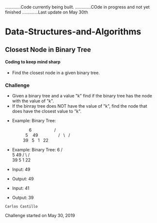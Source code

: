 .............Code currently being built.
.............COde in progress and not yet finished
.............Last update on May 30th

# Data-Structures-and-Algorithms

## Closest Node in Binary Tree

#### Coding to keep mind sharp

* Find the closest node in a given binary tree.

### Challenge
* Given a binary tree and a value "k" find if the binary tree has the node with the value of "k".
* If the binray tree does NOT have the value of "k", find the node that does have the closest value to "k".

- Example:
Binary Tree:

&nbsp; &nbsp; &nbsp; &nbsp; &nbsp; &nbsp; &nbsp; &nbsp; &nbsp; &nbsp; 6
&nbsp; &nbsp; &nbsp; &nbsp; &nbsp; &nbsp; &nbsp; &nbsp; &nbsp; /&nbsp; &nbsp;\
&nbsp; &nbsp; &nbsp; &nbsp; &nbsp; &nbsp; &nbsp; &nbsp; &nbsp;5&nbsp; &nbsp; 49
&nbsp; &nbsp; &nbsp; &nbsp; &nbsp; &nbsp; &nbsp; &nbsp; /&nbsp; &nbsp;\ &nbsp; /&nbsp; &nbsp;\
&nbsp; &nbsp; &nbsp; &nbsp; &nbsp; &nbsp; &nbsp; &nbsp;39 &nbsp; 5 &nbsp; 1 &nbsp; 22

- Example:
Binary Tree:
                    6
                  /   \
                 5     49
                / \    / \
               39  5  1  22 

- Input: 49
- Output: 49

- Input: 41
- Output: 39

<!--![](../../assets/PerfectSquare1.png?raw=true)-->
```
Carlos Castillo
```
Challenge started on May 30, 2019
